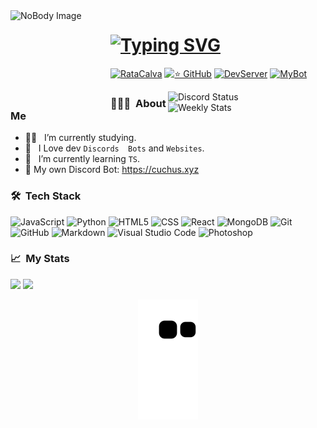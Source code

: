 

<img width="150" height="150" align="left" style="float: left; margin: 0 10px 0 0;" alt="NoBody Image" src="https://images-ext-1.discordapp.net/external/KS3JwY0Nv97KAMXxWxqjnSY6eAU73im6HTo1Ow_BrbU/https/i.imgur.com/jlwmYiph.jpg">  

# [![Typing SVG](https://readme-typing-svg.herokuapp.com?font=Fira+Code&weight=900&size=41&pause=1000&color=F7E50E&width=450&height=70&lines=Hey!+I'm+NoBody!+;Welcome+To+My+GitHub)](https://git.io/typing-svg) 
[![RataCalva](https://custom-icon-badges.demolab.com/badge/-RataCalva-yellow?style=for-the-badge&logo=heart&logoColor=red)](https://github.com/NoBody-UU)
[![⭐ GitHub](https://img.shields.io/github/stars/NoBody-UU?style=social)](https://github.com/stars/NoBody-UU)
[![DevServer](https://discordapp.com/api/guilds/644672989014523940/widget.png?style=shield)](https://discord.gg/FMbXwGPJGm)
[![MyBot](https://badgen.net/badge/icon/MyBot/yellow?icon=dependabot&label)](https://dsc.gg/cuchus)

<div aling="right">
<a href="https://discord.com/users/838338447932391436" target="_blank">
	<img width="50%" align="right" alt="Discord Status" src="https://lanyard.cnrad.dev/api/838338447932391436?bg=1f1f1f&borderRadius=5px">
</a>
<a href="https://wakatime.com/@NoBody" target="_blank">
	<img width="50%" align="right" alt="Weekly Stats" src="https://github-readme-stats.vercel.app/api/wakatime?username=NoBody&border_radius=5px&theme=dark&bg_color=1f1f1f&border_color=1f1f1f&icon_color=58a6ff&show_icons=true&disable_animations=true&custom_title=NoBody%20Stasts%20🎈:">
</a>
</div>

<h3> 👨🏻‍💻 &nbsp;About Me </h3>

- 👨‍💻 &nbsp; I’m currently studying.
- 💬 &nbsp; I Love dev `Discords  Bots` and `Websites`.
- 🌱 &nbsp; I’m currently learning `TS`.
- 🎈 My own Discord Bot: https://cuchus.xyz
<h3> 🛠 &nbsp;Tech Stack</h3>

  ![JavaScript](https://img.shields.io/badge/-JavaScript-333333?style=for-the-badge&logo=javascript)
  ![Python](https://img.shields.io/badge/-Python-333333?style=for-the-badge&logo=python)
  ![HTML5](https://img.shields.io/badge/-HTML5-333333?style=for-the-badge&logo=HTML5)
  ![CSS](https://img.shields.io/badge/-CSS-333333?style=for-the-badge&logo=CSS3&logoColor=1572B6)
  ![React](https://img.shields.io/badge/-React-333333?style=for-the-badge&logo=react)
  ![MongoDB](https://img.shields.io/badge/-MongoDB-333333?style=for-the-badge&logo=mongodb)
  ![Git](https://img.shields.io/badge/-Git-333333?style=for-the-badge&logo=git)
  ![GitHub](https://img.shields.io/badge/-GitHub-333333?style=for-the-badge&logo=github)
  ![Markdown](https://img.shields.io/badge/-Markdown-333333?style=for-the-badge&logo=markdown)
  ![Visual Studio Code](https://img.shields.io/badge/-Visual%20Studio%20Code-333333?style=for-the-badge&logo=visual-studio-code&logoColor=007ACC)
  ![Photoshop](https://img.shields.io/badge/-Photoshop-333333?style=for-the-badge&logo=adobe-photoshop)


<div align="left">
<h3> 📈 &nbsp;My Stats</h3>
<img height="180em" src="https://github-readme-stats.vercel.app/api/top-langs/?username=NoBody-UU&title_color=FFD700&bg_color=1f1f1f&icon_color=FF0074&text_color=FFFFFF&theme=buefy&layout=compact&langs_count=10&hide=Shell&card_width=310" />
<img height="180em" src="https://github-readme-stats.vercel.app/api?username=NoBody-UU&title_color=FFD700&bg_color=1f1f1f&icon_color=FF0074&text_color=FFFFFF&theme=gruvbox&show_icons=true&include_all_commits=false&card_width=420" />	
</div>

<div align="center">

  ![Snake animation](https://github.com/rafaballerini/rafaballerini/blob/output/github-contribution-grid-snake.svg)
</div>
